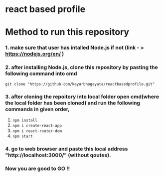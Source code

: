 # react based profile
# Method to run this repository

### 1. make sure that user has intalled Node.js if not (link - > https://nodejs.org/en/ )

### 2. after installing Node.js, clone this repository by pasting the following command into cmd

`git clone "https://github.com/keyurbhogayata/reactbasedprofile.git"`

### 3. after cloning the repoitory into local folder open cmd(where the local folder has been cloned) and run the following commands in given order,

1. `npm install`
2. `npm i create-react-app`
3. `npm i react-router-dom`
4. `npm start`

### 4. go to web browser and paste this local address "http://localhost:3000/" (without qoutes). 
### Now you are good to GO !! 

